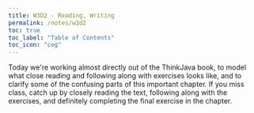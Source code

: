 ```yaml
---
title: W3D2 - Reading, Writing
permalink: /notes/w3d2
toc: true
toc_label: "Table of Contents"
toc_icon: "cog"
---
```


Today we're working almost directly out of the ThinkJava book, to model what close reading and following along with exercises looks like, and to clarify some of the confusing parts of this important chapter. If you miss class, catch up by closely reading the text, following along with the exercises, and definitely completing the final exercise in the chapter. 